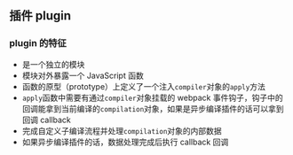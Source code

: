 ## 插件 plugin

### plugin 的特征

- 是一个独立的模块
- 模块对外暴露一个 JavaScript 函数
- 函数的原型（prototype）上定义了一个注入`compiler`对象的`apply`方法
- `apply`函数中需要有通过`compiler`对象挂载的 webpack 事件钩子，钩子中的回调能拿到当前编译的`compilation`对象，如果是异步编译插件的话可以拿到回调 callback
- 完成自定义子编译流程并处理`compilation`对象的内部数据
- 如果异步编译插件的话，数据处理完成后执行 callback 回调